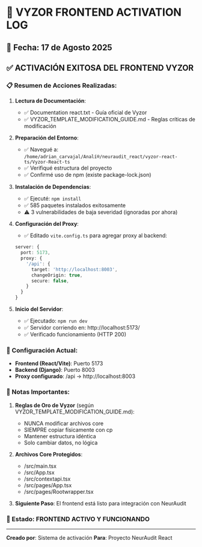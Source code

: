 # 🚀 VYZOR FRONTEND ACTIVATION LOG

## 📅 Fecha: 17 de Agosto 2025

## ✅ ACTIVACIÓN EXITOSA DEL FRONTEND VYZOR

### 📋 Resumen de Acciones Realizadas:

1. **Lectura de Documentación**:
   - ✅ Documentation react.txt - Guía oficial de Vyzor
   - ✅ VYZOR_TEMPLATE_MODIFICATION_GUIDE.md - Reglas críticas de modificación

2. **Preparación del Entorno**:
   - ✅ Navegué a: `/home/adrian_carvajal/Analí®/neuraudit_react/vyzor-react-ts/Vyzor-React-ts`
   - ✅ Verifiqué estructura del proyecto
   - ✅ Confirmé uso de npm (existe package-lock.json)

3. **Instalación de Dependencias**:
   - ✅ Ejecuté: `npm install`
   - ✅ 585 paquetes instalados exitosamente
   - ⚠️ 3 vulnerabilidades de baja severidad (ignoradas por ahora)

4. **Configuración del Proxy**:
   - ✅ Editado `vite.config.ts` para agregar proxy al backend:
   ```typescript
   server: {
     port: 5173,
     proxy: {
       '/api': {
         target: 'http://localhost:8003',
         changeOrigin: true,
         secure: false,
       }
     }
   }
   ```

5. **Inicio del Servidor**:
   - ✅ Ejecutado: `npm run dev`
   - ✅ Servidor corriendo en: http://localhost:5173/
   - ✅ Verificado funcionamiento (HTTP 200)

### 🔧 Configuración Actual:

- **Frontend (React/Vite)**: Puerto 5173
- **Backend (Django)**: Puerto 8003
- **Proxy configurado**: /api → http://localhost:8003

### 📝 Notas Importantes:

1. **Reglas de Oro de Vyzor** (según VYZOR_TEMPLATE_MODIFICATION_GUIDE.md):
   - NUNCA modificar archivos core
   - SIEMPRE copiar físicamente con cp
   - Mantener estructura idéntica
   - Solo cambiar datos, no lógica

2. **Archivos Core Protegidos**:
   - /src/main.tsx
   - /src/App.tsx
   - /src/contextapi.tsx
   - /src/pages/App.tsx
   - /src/pages/Rootwrapper.tsx

3. **Siguiente Paso**: El frontend está listo para integración con NeurAudit

### 🚀 Estado: FRONTEND ACTIVO Y FUNCIONANDO

---
**Creado por**: Sistema de activación
**Para**: Proyecto NeurAudit React